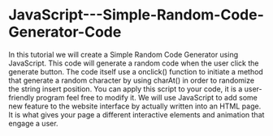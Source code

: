 # JavaScript---Simple-Random-Code-Generator-Code
In this tutorial we will create a Simple Random Code Generator using JavaScript. This code will generate a random code when the user click the generate button. The code itself use a onclick() function to initiate a method that generate a random character by using charAt() in order to randomize the string insert position. You can apply this script to your code, it is a user-friendly program feel free to modify it.  We will use JavaScript to add some new feature to the website interface by actually written into an HTML page. It is what gives your page a different interactive elements and animation that engage a user.
